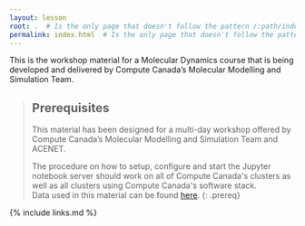 ```yaml
---
layout: lesson
root: .  # Is the only page that doesn't follow the pattern /:path/index.html
permalink: index.html  # Is the only page that doesn't follow the pattern /:path/index.html
---
```


This is the workshop material for a Molecular Dynamics course that is being developed and delivered 
by Compute Canada’s Molecular Modelling and Simulation Team.

<!-- this is an html comment -->

> ## Prerequisites
>
> This material has been designed for a multi-day workshop offered by Compute Canada’s Molecular Modelling and Simulation Team and ACENET.
>
> The procedure on how to setup, configure and start the Jupyter notebook server should work on all of Compute Canada's clusters as well as all clusters using Compute Canada's software stack.  
> Data used in this material can be found [here](https://github.com/ComputeCanada/molmodsim-amber-md-lesson/releases/tag/workshop-2021-04).
{: .prereq}

{% include links.md %}
